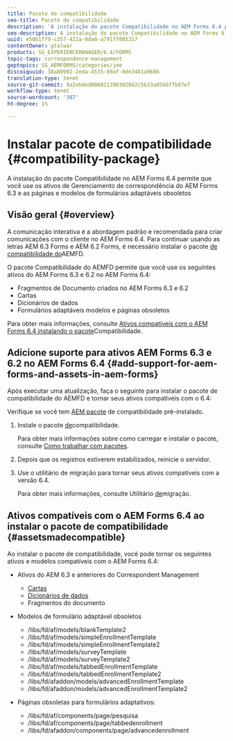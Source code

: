 ```yaml
---
title: Pacote de compatibilidade
seo-title: Pacote de compatibilidade
description: 'A instalação do pacote Compatibilidade no AEM Forms 6.4 permite que você use os ativos de Gerenciamento de correspondência do AEM Forms 6.3 e as páginas e modelos de formulários adaptáveis obsoletos '
seo-description: A instalação do pacote Compatibilidade no AEM Forms 6.4 permite que você use os ativos de Gerenciamento de correspondência do AEM Forms 6.3 e as páginas e modelos de formulários adaptáveis obsoletos
uuid: e50b1ff9-c357-422a-8da8-a791ff805317
contentOwner: gtalwar
products: SG_EXPERIENCEMANAGER/6.4/FORMS
topic-tags: correspondence-management
geptopics: SG_AEMFORMS/categories/jee
discoiquuid: 38a80992-2eda-4535-89af-0de34b1a9686
translation-type: tm+mt
source-git-commit: 9a2ebded0068213903020d2c5633a05b6ffb07ef
workflow-type: tm+mt
source-wordcount: '387'
ht-degree: 1%

---
```



# Instalar pacote de compatibilidade {#compatibility-package}

A instalação do pacote Compatibilidade no AEM Forms 6.4 permite que você use os ativos de Gerenciamento de correspondência do AEM Forms 6.3 e as páginas e modelos de formulários adaptáveis obsoletos

## Visão geral {#overview}

A comunicação interativa é a abordagem padrão e recomendada para criar comunicações com o cliente no AEM Forms 6.4. Para continuar usando as letras AEM 6.3 Forms e AEM 6.2 Forms, é necessário instalar o pacote [de compatibilidade do](https://www.adobeaemcloud.com/content/marketplace/marketplaceProxy.html?packagePath=/content/companies/public/adobe/packages/cq640/fd/AEM-FORMS-6.4-COMPAT)AEMFD.

O pacote Compatibilidade do AEMFD permite que você use os seguintes ativos do AEM Forms 6.3 e 6.2 no AEM Forms 6.4:

* Fragmentos de Documento criados no AEM Forms 6.3 e 6.2
* Cartas
* Dicionários de dados
* Formulários adaptáveis modelos e páginas obsoletos

Para obter mais informações, consulte [Ativos compatíveis com o AEM Forms 6.4 instalando o pacote](/help/forms/using/compatibility-package.md#assetsmadecompatible)Compatibilidade.

## Adicione suporte para ativos AEM Forms 6.3 e 6.2 no AEM Forms 6.4 {#add-support-for-aem-forms-and-assets-in-aem-forms}

Após executar uma atualização, faça o seguinte para instalar o pacote de compatibilidade do AEMFD e tornar seus ativos compatíveis com o 6.4:

Verifique se você tem [AEM pacote](/help/sites-deploying/backward-compatibility.md) de compatibilidade pré-instalado.

1. Instale o pacote [de](https://www.adobeaemcloud.com/content/marketplace/marketplaceProxy.html?packagePath=/content/companies/public/adobe/packages/cq640/fd/AEM-FORMS-6.4-COMPAT)compatibilidade.

   Para obter mais informações sobre como carregar e instalar o pacote, consulte [Como trabalhar com pacotes](/help/sites-administering/package-manager.md).

1. Depois que os registros estiverem estabilizados, reinicie o servidor.
1. Use o utilitário de migração para tornar seus ativos compatíveis com a versão 6.4.

   Para obter mais informações, consulte Utilitário [de](/help/forms/using/migration-utility.md)migração.

## Ativos compatíveis com o AEM Forms 6.4 ao instalar o pacote de compatibilidade {#assetsmadecompatible}

Ao instalar o pacote de compatibilidade, você pode tornar os seguintes ativos e modelos compatíveis com o AEM Forms 6.4:

* Ativos do AEM 6.3 e anteriores do Correspondent Management

   * [Cartas](/help/forms/using/create-letter.md)
   * [Dicionários de dados](/help/forms/using/data-dictionary.md)
   * Fragmentos do documento

* Modelos de formulário adaptável obsoletos

   * /libs/fd/af/models/blankTemplate2
   * /libs/fd/af/models/simpleEnrollmentTemplate
   * /libs/fd/af/models/simpleEnrollmentTemplate2
   * /libs/fd/af/models/surveyTemplate
   * /libs/fd/af/models/surveyTemplate2
   * /libs/fd/af/models/tabbedEnrollmentTemplate
   * /libs/fd/af/models/tabbedEnrollmentTemplate2
   * /libs/fd/afaddon/models/advancedEnrollmentTemplate
   * /libs/fd/afaddon/models/advancedEnrollmentTemplate2

* Páginas obsoletas para formulários adaptativos:

   * /libs/fd/af/components/page/pesquisa
   * /libs/fd/af/components/page/tabbedenrollment
   * /libs/fd/afaddon/components/page/advancedenrollment

